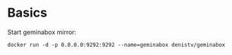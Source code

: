 # Basics

Start geminabox mirror:
```
docker run -d -p 0.0.0.0:9292:9292 --name=geminabox denistv/geminabox
```
